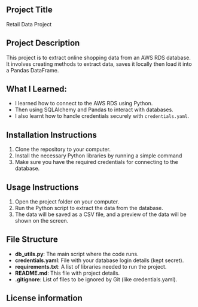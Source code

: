 ## Project Title
Retail Data Project

## Project Description
This project is to extract online shopping data from an AWS RDS database. It involves creating methods to extract data, saves it locally then load it into a Pandas DataFrame.

## What I Learned:
- I learned how to connect to the AWS RDS using Python.
- Then using SQLAlchemy and Pandas to interact with databases.
- I also learnt how to handle credentials securely with `credentials.yaml`.

## Installation Instructions
1. Clone the repository to your computer.
2. Install the necessary Python libraries by running a simple command
3. Make sure you have the required credentials for connecting to the database.

## Usage Instructions
1. Open the project folder on your computer.
2. Run the Python script to extract the data from the database.
3. The data will be saved as a CSV file, and a preview of the data will be shown on the screen.


## File Structure
- **db_utils.py**: The main script where the code runs.
- **credentials.yaml**: File with your database login details (kept secret).
- **requirements.txt**: A list of libraries needed to run the project.
- **README.md**: This file with project details.
- **.gitignore**: List of files to be ignored by Git (like credentials.yaml).

## License information
